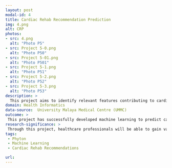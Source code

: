 ```yaml
---
layout: post
modal-id: 4
title: Cardiac Rehab Recommendation Prediction
img: 4.png
alt: CRP
photos:
- src: 4.png
  alt: "Photo P5"
- src: Project 5-0.png
  alt: "Photo P50"
- src: Project 5-01.png
  alt: "Photo P501"
- src: Project 5-1.png
  alt: "Photo P51"
- src: Project 5-2.png
  alt: "Photo P52"
- src: Project 5-3.png
  alt: "Photo P53"
description: >
  This project aims to identify relevant features contributing to cardiac rehabilitation recommendations plan and to develop machine learning models to predict cardiac rehabilitation recommendations plan.
domain: Health Informatics
data-source:  University Malaya Medical Centre (UMMC)
outcome: >
 This project has successfully developed machine learning to predict cardiac rehab recommendation by using seven different algorithms. As a result, integration of 10 features selected by filter method: Mutual Information and AdaBoost model demonstrated the best performance with accuracy of 0.951. Additionally, the techniques employed in this study may contribute to enhance cardiac rehabilitation recommendations prediction as model performance in this study has exceeded the performance of previous similar studies by Lofaro et al., (2016) and Van Tuijin et al., (2023).
research-significance: >
 Through this project, healthcare professionals will be able to gain valuable information to assist in making well-informed decisions about treatment options and adjustments. Besides, identifying key features that contribute to cardiac rehabilitation recommendations may help patients to achieve better outcomes.
tags:
 - Phyton
 - Machine Learning
 - Cardiac Rehab Recommendations

url: 
---
```

